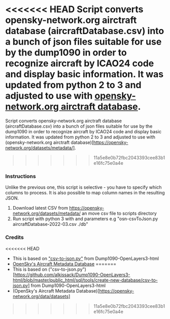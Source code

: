 <<<<<<< HEAD
Script converts opensky-network.org airctraft database (aircraftDatabase.csv) into a bunch of json files suitable for use by the dump1090 in order to recognize aircraft by ICAO24 code and display basic information. It was updated from python 2 to 3 and adjusted to use with [opensky-network.org airctraft database](https://opensky-network.org/datasets/metadata/).
=======
Script converts opensky-network.org airctraft database (aircraftDatabase.csv) into a bunch of json files suitable for use by the dump1090 in order to recognize aircraft by ICAO24 code and display basic information. It was updated from python 2 to 3 and adjusted to use with (opensky-network.org airctraft database)[https://opensky-network.org/datasets/metadata/].
>>>>>>> 11a5e8e0b72fbc2043393cee83b1e16fc75e0a4e

### Instructions
Unlike the previous one, this script is selective - you have to specify which columns to process. It is also possible to map column names in the resulting JSON.
1. Download latest CSV from https://opensky-network.org/datasets/metadata/ an move csv file to scripts directory
2. Run script with python 3 with <path to CSV> and <path to JSON output> parameters e.g "osn-csvToJson.py aircraftDatabase-2022-03.csv ./db"

### Credits
<<<<<<< HEAD
 - This is based on ["csv-to-json.py"](https://github.com/alkissack/Dump1090-OpenLayers3-html/blob/master/public_html/sql/tools/create-new-database/csv-to-json.py) from Dump1090-OpenLayers3-html
 - [OpenSky's Aircraft Metadata Database](https://opensky-network.org/data/datasets) 
=======
 - This is based on ("csv-to-json.py")[https://github.com/alkissack/Dump1090-OpenLayers3-html/blob/master/public_html/sql/tools/create-new-database/csv-to-json.py] from Dump1090-OpenLayers3-html
 - (OpenSky's Aircraft Metadata Database)[https://opensky-network.org/data/datasets]
>>>>>>> 11a5e8e0b72fbc2043393cee83b1e16fc75e0a4e
